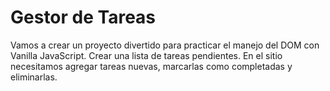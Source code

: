 # Gestor de Tareas

Vamos a crear un proyecto divertido para practicar el manejo del DOM con Vanilla JavaScript.
Crear una lista de tareas pendientes. En el sitio necesitamos agregar tareas nuevas, marcarlas como completadas y eliminarlas.